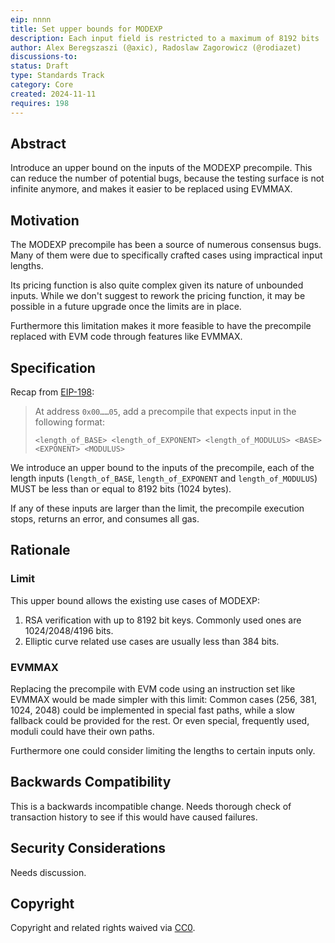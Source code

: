 ```yaml
---
eip: nnnn
title: Set upper bounds for MODEXP
description: Each input field is restricted to a maximum of 8192 bits
author: Alex Beregszaszi (@axic), Radoslaw Zagorowicz (@rodiazet)
discussions-to: 
status: Draft
type: Standards Track
category: Core
created: 2024-11-11
requires: 198
---
```


## Abstract

Introduce an upper bound on the inputs of the MODEXP precompile. This can reduce the number of potential bugs, because the testing surface is not infinite anymore, and makes it easier to be replaced using EVMMAX.

## Motivation

The MODEXP precompile has been a source of numerous consensus bugs. Many of them were due to specifically crafted cases using impractical input lengths.

Its pricing function is also quite complex given its nature of unbounded inputs. While we don't suggest to rework the pricing function, it may be possible in a future upgrade once the limits are in place.

Furthermore this limitation makes it more feasible to have the precompile replaced with EVM code through features like EVMMAX.

## Specification

Recap from [EIP-198](./eip-198.md):
> At address `0x00……05`, add a precompile that expects input in the following format:
> 
> `<length_of_BASE> <length_of_EXPONENT> <length_of_MODULUS> <BASE> <EXPONENT> <MODULUS>`

We introduce an upper bound to the inputs of the precompile, each of the length inputs (`length_of_BASE`, `length_of_EXPONENT` and `length_of_MODULUS`) MUST be less than or equal to 8192 bits (1024 bytes).

If any of these inputs are larger than the limit, the precompile execution stops, returns an error, and consumes all gas.
    
## Rationale

### Limit

This upper bound allows the existing use cases of MODEXP:
1. RSA verification with up to 8192 bit keys. Commonly used ones are 1024/2048/4196 bits.
2. Elliptic curve related use cases are usually less than 384 bits.

### EVMMAX

Replacing the precompile with EVM code using an instruction set like EVMMAX would be made simpler with this limit: Common cases (256, 381, 1024, 2048) could be implemented in special fast paths, while a slow fallback could be provided for the rest. Or even special, frequently used, moduli could have their own paths.

Furthermore one could consider limiting the lengths to certain inputs only.

## Backwards Compatibility

This is a backwards incompatible change. Needs thorough check of transaction history to see if this would have caused failures.

## Security Considerations

Needs discussion.

## Copyright

Copyright and related rights waived via [CC0](../LICENSE.md).
